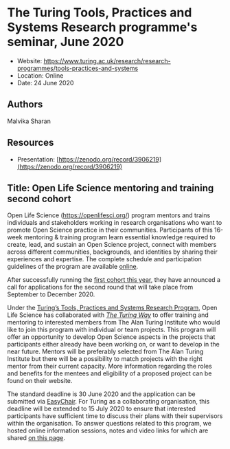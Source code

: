 # The Turing Tools, Practices and Systems Research programme's seminar, June 2020

- Website: https://www.turing.ac.uk/research/research-programmes/tools-practices-and-systems
- Location: Online
- Date: 24 June 2020

## Authors

Malvika Sharan

## Resources

- Presentation: [https://zenodo.org/record/3906219](https://zenodo.org/record/3906219)

## Title: Open Life Science mentoring and training second cohort

Open Life Science (https://openlifesci.org/) program mentors and trains individuals and stakeholders working in research organisations who want to promote Open Science practice in their communities. 
Participants of this 16-week mentoring & training program learn essential knowledge required to create, lead, and sustain an Open Science project, connect with members across different communities, backgrounds, and identities by sharing their experiences and expertise. 
The complete schedule and participation guidelines of the program are available [online](https://openlifesci.org/syllabus). 

After successfully running the [first cohort this year](https://openlifesci.org/posts/2020/05/27/ols1-wrapup/), they have announced a call for applications for the second round that will take place from September to December 2020.

Under the [Turing’s Tools, Practices and Systems Research Program](https://www.turing.ac.uk/research/research-programmes/tools-practices-and-systems), Open Life Science has collaborated with [_The Turing Way_](https://www.turing.ac.uk/research/research-projects/turing-way-handbook-reproducible-data-science) to offer training and mentoring to interested members from The Alan Turing Institute who would like to join this program with individual or team projects. 
This program will offer an opportunity to develop Open Science aspects in the projects that participants either already have been working on, or want to develop in the near future. 
Mentors will be preferably selected from The Alan Turing Institute but there will be a possibility to match projects with the right mentor from their current capacity. 
More information regarding the roles and benefits for the mentees and eligibility of a proposed project can be found on their website.

The standard deadline is 30 June 2020 and the application can be submitted via [EasyChair](https://easychair.org/conferences/?conf=ols2). 
For Turing as a collaborating organisation, this deadline will be extended to 15 July 2020 to ensure that interested participants have sufficient time to discuss their plans with their supervisors within the organisation.
To answer questions related to this program, we hosted online information sessions, notes and video links for which are shared [on this page](https://openlifesci.org/ols-2#collaborators).

